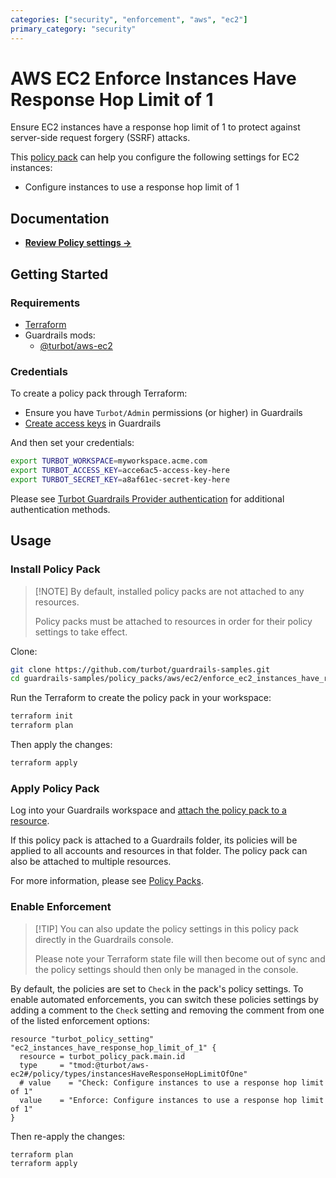```yaml
---
categories: ["security", "enforcement", "aws", "ec2"]
primary_category: "security"
---
```


# AWS EC2 Enforce Instances Have Response Hop Limit of 1

Ensure EC2 instances have a response hop limit of 1 to protect against server-side request forgery (SSRF) attacks.

This [policy pack](https://turbot.com/guardrails/docs/concepts/policy-packs) can help you configure the following settings for EC2 instances:

- Configure instances to use a response hop limit of 1

## Documentation

- **[Review Policy settings →](https://hub.guardrails.turbot.com/policy-packs/enforce_ec2_instances_have_response_hop_limit_of_1/settings)**

## Getting Started

### Requirements

- [Terraform](https://developer.hashicorp.com/terraform/install)
- Guardrails mods:
  - [@turbot/aws-ec2](https://hub.guardrails.turbot.com/mods/aws/mods/aws-ec2)

### Credentials

To create a policy pack through Terraform:

- Ensure you have `Turbot/Admin` permissions (or higher) in Guardrails
- [Create access keys](https://turbot.com/guardrails/docs/guides/iam/access-keys#generate-a-new-guardrails-api-access-key) in Guardrails

And then set your credentials:

```sh
export TURBOT_WORKSPACE=myworkspace.acme.com
export TURBOT_ACCESS_KEY=acce6ac5-access-key-here
export TURBOT_SECRET_KEY=a8af61ec-secret-key-here
```

Please see [Turbot Guardrails Provider authentication](https://registry.terraform.io/providers/turbot/turbot/latest/docs#authentication) for additional authentication methods.

## Usage

### Install Policy Pack

> [\!NOTE]
> By default, installed policy packs are not attached to any resources.
>
> Policy packs must be attached to resources in order for their policy settings to take effect.

Clone:

```sh
git clone https://github.com/turbot/guardrails-samples.git
cd guardrails-samples/policy_packs/aws/ec2/enforce_ec2_instances_have_response_hop_limit_of_1
```

Run the Terraform to create the policy pack in your workspace:

```sh
terraform init
terraform plan
```

Then apply the changes:

```sh
terraform apply
```

### Apply Policy Pack

Log into your Guardrails workspace and [attach the policy pack to a resource](https://turbot.com/guardrails/docs/guides/policy-packs#attach-a-policy-pack-to-a-resource).

If this policy pack is attached to a Guardrails folder, its policies will be applied to all accounts and resources in that folder. The policy pack can also be attached to multiple resources.

For more information, please see [Policy Packs](https://turbot.com/guardrails/docs/concepts/policy-packs).

### Enable Enforcement

> [\!TIP]
> You can also update the policy settings in this policy pack directly in the Guardrails console.
>
> Please note your Terraform state file will then become out of sync and the policy settings should then only be managed in the console.

By default, the policies are set to `Check` in the pack's policy settings. To enable automated enforcements, you can switch these policies settings by adding a comment to the `Check` setting and removing the comment from one of the listed enforcement options:

```hcl
resource "turbot_policy_setting" "ec2_instances_have_response_hop_limit_of_1" {
  resource = turbot_policy_pack.main.id
  type     = "tmod:@turbot/aws-ec2#/policy/types/instancesHaveResponseHopLimitOfOne"
  # value    = "Check: Configure instances to use a response hop limit of 1"
  value    = "Enforce: Configure instances to use a response hop limit of 1"
}
```

Then re-apply the changes:

```sh
terraform plan
terraform apply
```
